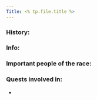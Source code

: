 ```yaml
---
Title: <% tp.file.title %>
---
```

### History:

### Info:

### Important people of the race:



### Quests involved in:
 *
